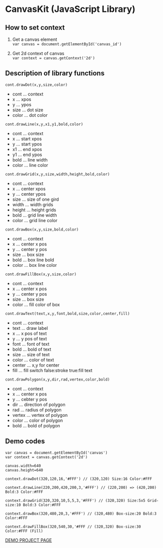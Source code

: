 # CanvasKit (JavaScript Library)

## How to set context
1. Get a canvas element  
`var canvas = document.getElementById('canvas_id')`

2. Get 2d context of canvas  
`var context = canvas.getContext('2d')`  

## Description of library functions

`cont.drawDot(x,y,size,color)`  
* cont ... context  
* x ... xpos  
* y ... ypos  
* size ... dot size  
* color ... dot color  

`cont.drawLine(x,y,x1,y1,bold,color)`  
* cont ... context
* x ... start xpos  
* y ... start ypos   
* x1 ... end xpos  
* y1 ... end ypos  
* bold ... line width  
* color ... line color  

`cont.drawGrid(x,y,size,width,height,bold,color)`  
* cont ... context  
* x ... center xpos  
* y ... center ypos  
* size ... size of one gird    
* width ... width grids  
* height ... height grids  
* bold ... grid line width  
* color ... grid line color  

`cont.drawBox(x,y,size,bold,color)`
* cont ... context  
* x ... center x pos  
* y ... center y pos  
* size ... box size  
* bold ... box line bold  
* color ... box line color  

`cont.drawFillBox(x,y,size,color)`  
* cont ... context  
* x ... center x pos  
* y ... center y pos  
* size ... box size
* color ... fill color of box  

`cont.drawText(text,x,y,font,bold,size,color,center,fill)`  
* cont ... context
* text ... draw label
* x ... x pos of text 
* y ... y pos of text  
* font ... font of text  
* bold ... bold of text  
* size ... size of text  
* color ... color of text  
* center ... x,y for center  
* fill ... fill switch false:stroke true:fill text  

`cont.drawPolygon(x,y,dir,rad,vertex,color,bold)`  
* cont ... context  
* x ... center x pos  
* y ... cebter y pos  
* dir ... direction of polygon  
* rad ... radius of polygon  
* vertex ... vertex of polygon  
* color ... color of polygon  
* bold ... bold of polygon  

## Demo codes
```
var canvas = document.getElementById('canvas')
var context = canvas.getContext('2d')

canvas.width=640
canvas.height=640

context.drawDot(320,120,16,'#FFF') // (320,120) Size:16 Color:#FFF

context.drawLine(220,200,420,200,3,'#FFF') // (220,200) => (420,200) Bold:3 Color:#FFF

context.drawGrid(320,320,10,5,5,3,'#FFF') // (320,320) Size:5x5 Grid-size:10 Bold:3 Color:#FFF

context.drawBox(320,480,20,3,'#FFF') // (320,480) Box-size:20 Bold:3 Color:#FFF

context.drawFillBox(320,540,30,'#FFF // (320,320) Box-size:30 Color:#FFF (Fill)
```

[DEMO PROJECT PAGE](https://jpnykw.github.io/CanvasKit/)
